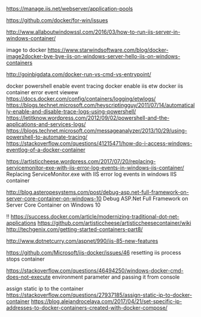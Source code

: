 https://manage.iis.net/webserver/application-pools

https://github.com/docker/for-win/issues

http://www.allaboutwindowssl.com/2016/03/how-to-run-iis-server-in-windows-container/

image to docker
https://www.starwindsoftware.com/blog/docker-image2docker-bye-bye-iis-on-windows-server-hello-iis-on-windows-containers

http://goinbigdata.com/docker-run-vs-cmd-vs-entrypoint/

docker powershell enable event tracing
docker enable iis etw
docker iis container error event viewew
https://docs.docker.com/config/containers/logging/etwlogs/
https://blogs.technet.microsoft.com/heyscriptingguy/2011/07/14/automatically-enable-and-disable-trace-logs-using-powershell/
https://letitknow.wordpress.com/2012/09/02/powershell-and-the-applications-and-services-logs/
https://blogs.technet.microsoft.com/messageanalyzer/2013/10/29/using-powershell-to-automate-tracing/
https://stackoverflow.com/questions/41215471/how-do-i-access-windows-eventlog-of-a-docker-container

https://artisticcheese.wordpress.com/2017/07/20/replacing-servicemonitor-exe-with-iis-error-log-events-in-windows-iis-container/
Replacing ServiceMonitor.exe with IIS error log events in windows IIS container


http://blog.asteropesystems.com/post/debug-asp.net-full-framework-on-server-core-container-on-windows-10
Debug ASP.Net Full Framework on Server Core Container on Windows 10


!!
https://success.docker.com/article/modernizing-traditional-dot-net-applications
https://github.com/artisticcheese/artisticcheesecontainer/wiki
http://techgenix.com/getting-started-containers-part8/



http://www.dotnetcurry.com/aspnet/990/iis-85-new-features


https://github.com/Microsoft/iis-docker/issues/46
resetting iis process stops container




https://stackoverflow.com/questions/46494250/windows-docker-cmd-does-not-execute
environment parameter and passing it from console


assign static ip to the container
https://stackoverflow.com/questions/27937185/assign-static-ip-to-docker-container
https://blog.alejandrocelaya.com/2017/04/21/set-specific-ip-addresses-to-docker-containers-created-with-docker-compose/